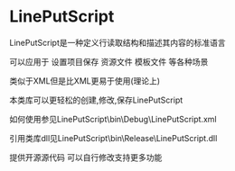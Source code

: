 # LinePutScript

LinePutScript是一种定义行读取结构和描述其内容的标准语言

可以应用于 设置项目保存 资源文件 模板文件 等各种场景

类似于XML但是比XML更易于使用(理论上)


本类库可以更轻松的创建,修改,保存LinePutScript


如何使用参见LinePutScript\bin\Debug\LinePutScript.xml

引用类库dll见LinePutScript\bin\Release\LinePutScript.dll

提供开源源代码 可以自行修改支持更多功能